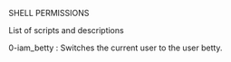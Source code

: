 SHELL PERMISSIONS

List of scripts and descriptions

0-iam_betty : Switches the current user to the user betty.